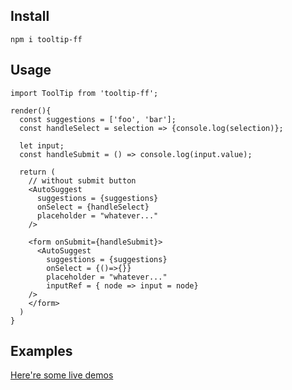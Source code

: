 ## Install

```
npm i tooltip-ff
```

## Usage

```
import ToolTip from 'tooltip-ff';

render(){
  const suggestions = ['foo', 'bar'];
  const handleSelect = selection => {console.log(selection)};

  let input;
  const handleSubmit = () => console.log(input.value);

  return (
    // without submit button
    <AutoSuggest
      suggestions = {suggestions}
      onSelect = {handleSelect}
      placeholder = "whatever..."
    />

    <form onSubmit={handleSubmit}>
      <AutoSuggest
        suggestions = {suggestions}
        onSelect = {()=>{}}
        placeholder = "whatever..."
        inputRef = { node => input = node}
    />
    </form>
  )
}

```

## Examples

[Here're some live demos](http://demo-react-tiny-autosuggest.surge.sh)
